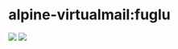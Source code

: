 # alpine-virtualmail:fuglu

[![](https://images.microbadger.com/badges/version/combro2k/alpine-virtualmail:fuglu.svg)](https://microbadger.com/images/combro2k/alpine-virtualmail:fuglu "Get your own version badge on microbadger.com")
[![](https://images.microbadger.com/badges/image/combro2k/alpine-virtualmail:fuglu.svg)](https://microbadger.com/images/combro2k/alpine-virtualmail:fuglu "Get your own image badge on microbadger.com")
